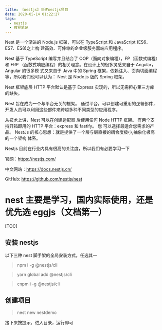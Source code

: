 ```yaml
---
title: 【nestjs】创建nestjs项目
date: 2020-05-14 01:22:27
tags:
  - nestjs
  - 教程笔记
---
```


Nest 是一个渐进的 Node.js 框架，可以在 TypeScript 和 JavaScript (ES6、ES7、ES8)之上构 建高效、可伸缩的企业级服务器端应用程序。

Nest 基于 TypeScript 编写并且结合了 OOP（面向对象编程），FP（函数式编程）和 FRP （函数式响应编程）的相关理念。在设计上的很多灵感来自于 Angular，Angular 的很多模 式又来自于 Java 中的 Spring 框架，依赖注入、面向切面编程等，所以我们也可以认为： Nest 是 Node.js 版的 Spring 框架。

Nest 框架底层 HTTP 平台默认是基于 Express 实现的，所以无需担心第三方库的缺失。

Nest 旨在成为一个与平台无关的框架。 通过平台，可以创建可重用的逻辑部件，开发人员可以利用这些部件来跨越多种不同类型的应用程序。

从技术上讲，Nest 可以在创建适配器 后使用任何 Node HTTP 框架。 有两个支持开箱即用的 HTTP 平台：express 和 fastify。 您 可以选择最适合您需求的产品。 NestJs 的核心思想：就是提供了一个层与层直接的耦合度极小,抽象化极高的一个架构 体系。

Nestjs 目前在行业内具有很高的关注度，所以我们有必要学习一下

官网：https://nestjs.com/

中文网站：https://docs.nestjs.cn/

GitHub: https://github.com/nestjs/nest

# nest 主要是学习，国内实际使用，还是优先选 eggjs（文档第一）

[TOC]

## 安装 nestjs

以下三种 nest 脚手架的全局安装方式，任选其一

> npm i -g @nestjs/cli

> yarn global add @nestjs/cli

> cnpm i -g @nestjs/cli

## 创建项目

> nest new nestdemo

接下来按提示，进入目录，运行即可
